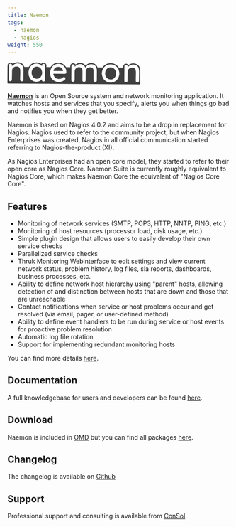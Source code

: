 ```yaml
---
title: Naemon
tags:
  - naemon
  - nagios
weight: 550
---
```

<div class="pb-4">
  <img class="p-2" src="logo_naemon.png" alt="Naemon" style="background-color: white"/>
</div>

**[Naemon](https://www.naemon.io)** is an Open Source system and network monitoring application. It watches hosts and services that you specify, alerts you when things go bad and notifies you when they get better.

Naemon is based on Nagios 4.0.2 and aims to be a drop in replacement for Nagios. Nagios used to refer to the community project, but when Nagios Enterprises was created, Nagios in all official communication started referring to Nagios-the-product (XI).

As Nagios Enterprises had an open core model, they started to refer to their open core as Nagios Core. Naemon Suite is currently roughly equivalent to Nagios Core, which makes Naemon Core the equivalent of "Nagios Core Core".

## Features

- Monitoring of network services (SMTP, POP3, HTTP, NNTP, PING, etc.)
- Monitoring of host resources (processor load, disk usage, etc.)
- Simple plugin design that allows users to easily develop their own service checks
- Parallelized service checks
- Thruk Monitoring Webinterface to edit settings and view current network status, problem
  history, log files, sla reports, dashboards, business processes, etc.
- Ability to define network host hierarchy using "parent" hosts, allowing detection of
  and distinction between hosts that are down and those that are unreachable
- Contact notifications when service or host problems occur and get resolved (via email, pager, or user-defined method)
- Ability to define event handlers to be run during service or host events for proactive problem resolution
- Automatic log file rotation
- Support for implementing redundant monitoring hosts

You can find more details [here](https://www.naemon.io/documentation/usersguide/about).

## Documentation

A full knowledgebase for users and developers can be found [here](https://www.naemon.io/documentation/).

## Download

Naemon is included in [OMD](docs/omd/) but you can find all packages [here](https://www.naemon.io/download).

## Changelog

The changelog is available on [Github](https://github.com/naemon/naemon-core/blob/master/NEWS)

## Support

Professional support and consulting is available from [ConSol](https://www.consol.de/product-solutions/open-source-monitoring).
